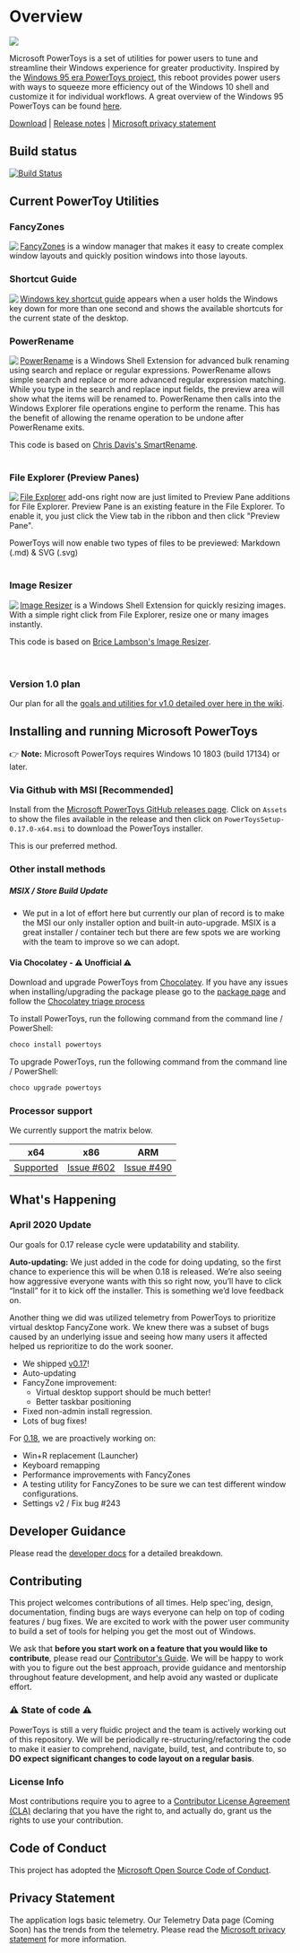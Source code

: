 # Overview

<img src="./doc/images/overview/PT hero image.png" />

Microsoft PowerToys is a set of utilities for power users to tune and streamline their Windows experience for greater productivity. Inspired by the [Windows 95 era PowerToys project](https://en.wikipedia.org/wiki/Microsoft_PowerToys), this reboot provides power users with ways to squeeze more efficiency out of the Windows 10 shell and customize it for individual workflows.  A great overview of the Windows 95 PowerToys can be found [here](https://socket3.wordpress.com/2016/10/22/using-windows-95-powertoys/).
  
    
[Download][github-release-link]   |   [Release notes][github-release-link]   |   [Microsoft privacy statement][privacyLink]
  
    
## Build status

[![Build Status](https://dev.azure.com/ms/PowerToys/_apis/build/status/microsoft.PowerToys?branchName=master)](https://dev.azure.com/ms/PowerToys/_build?definitionId=219)



## Current PowerToy Utilities

### FancyZones

<img align="left" src="./doc/images/overview/FancyZones_small.png" />[FancyZones](/src/modules/fancyzones/) is a window manager that makes it easy to create complex window layouts and quickly position windows into those layouts.
  
  
  
  
  
  
### Shortcut Guide

<img align="left" src="./doc/images/overview/Shortcut guide_small.png" />[Windows key shortcut guide](/src/modules/shortcut_guide) appears when a user holds the Windows key down for more than one second and shows the available shortcuts for the current state of the desktop.
  
  
    
      
        
          
          
### PowerRename

<img align="left" src="./doc/images/overview/PowerRename_small.PNG" />[PowerRename](/src/modules/powerrename) is a Windows Shell Extension for advanced bulk renaming using search and replace or regular expressions. PowerRename allows simple search and replace or more advanced regular expression matching. While you type in the search and replace input fields, the preview area will show what the items will be renamed to. PowerRename then calls into the Windows Explorer file operations engine to perform the rename. This has the benefit of allowing the rename operation to be undone after PowerRename exits.

This code is based on [Chris Davis's SmartRename](https://github.com/chrdavis/SmartRename).
<br>
<br>

### File Explorer (Preview Panes)

<img align="left" src="./doc/images/overview/PowerPreview_small.PNG" />[File Explorer](/src/modules/previewpane) add-ons right now are just limited to Preview Pane additions for File Explorer. Preview Pane is an existing feature in the File Explorer.  To enable it, you just click the View tab in the ribbon and then click "Preview Pane".

PowerToys will now enable two types of files to be previewed: Markdown (.md) & SVG (.svg)
<br>
<br>

### Image Resizer

<img align="left" src="./doc/images/overview/ImageResizer_small.png" />[Image Resizer](/src/modules/imageresizer) is a Windows Shell Extension for quickly resizing images.  With a simple right click from File Explorer, resize one or many images instantly. 

This code is based on [Brice Lambson's Image Resizer](https://github.com/bricelam/ImageResizer).
<br>
<br>
<br>

<!---
### Keyboard Manager

<img align="left" src="./doc/images/overview/KBM_small.png" /> [Keyboard Manager](src/modules/keyboardmanager/) allows you to customize the keyboard to be more productive by remapping keys and creating your own keyboard shortcuts.
<br>
<br>
<br>
<br>
<br>
-->

<!---
### PowerToys Run

<img align="left" src="./doc/images/overview/PowerLauncher_small.png" /> [PowerToys Run](src/modules/launcher/) is a new toy in PowerToys that can help you search and launch your app instantly! It is open source and modular for additional plugins.
<br>
<br>
<br>
<br>
<br>
<br>
-->

### Version 1.0 plan

Our plan for all the [goals and utilities for v1.0 detailed over here in the wiki][v1].


## Installing and running Microsoft PowerToys
 👉 **Note:** Microsoft PowerToys requires Windows 10 1803 (build 17134) or later.

### Via Github with MSI [Recommended]

Install from the [Microsoft PowerToys GitHub releases page][github-release-link]. Click on `Assets` to show the files available in the release and then click on `PowerToysSetup-0.17.0-x64.msi` to download the PowerToys installer.

This is our preferred method.

### Other install methods

##### MSIX / Store Build Update

- We put in a lot of effort here but currently our plan of record is to make the MSI our only installer option and built-in auto-upgrade. MSIX is a great installer / container tech but there are few spots we are working with the team to improve so we can adopt.

#### Via Chocolatey - ⚠ Unofficial ⚠

Download and upgrade PowerToys from [Chocolatey](https://chocolatey.org). If you have any issues when installing/upgrading the package please go to the [package page](https://chocolatey.org/packages/powertoys) and follow the [Chocolatey triage process](https://chocolatey.org/docs/package-triage-process)

To install PowerToys, run the following command from the command line / PowerShell:

```powershell
choco install powertoys
```

To upgrade PowerToys, run the following command from the command line / PowerShell:

```powershell
choco upgrade powertoys
```

### Processor support

We currently support the matrix below.

| x64 | x86 | ARM |
|:---:|:---:|:---:|
| [Supported][github-release-link] | [Issue #602](https://github.com/microsoft/PowerToys/issues/602) | [Issue #490](https://github.com/microsoft/PowerToys/issues/490) |

## What's Happening

### April 2020 Update

Our goals for 0.17 release cycle were updatability and stability.

**Auto-updating:** We just added in the code for doing updating, so the first chance to experience this will be when 0.18 is released. We’re also seeing how aggressive everyone wants with this so right now, you’ll have to click “Install” for it to kick off the installer. This is something we’d love feedback on.

Another thing we did was utilized telemetry from PowerToys to prioritize virtual desktop FancyZone work. We knew there was a subset of bugs caused by an underlying issue and seeing how many users it affected helped us reprioritize to do the work sooner.

- We shipped [v0.17][github-release-link]!
- Auto-updating
- FancyZone improvement: 
  - Virtual desktop support should be much better!
  - Better taskbar positioning
- Fixed non-admin install regression. 
- Lots of bug fixes!

For [0.18](https://github.com/microsoft/PowerToys/issues?q=is%3Aopen+is%3Aissue+project%3Amicrosoft%2FPowerToys%2F4), we are proactively working on:
- Win+R replacement (Launcher)
- Keyboard remapping
- Performance improvements with FancyZones
- A testing utility for FancyZones to be sure we can test different window configurations.
- Settings v2 / Fix bug #243

## Developer Guidance

Please read the [developer docs](/doc/devdocs) for a detailed breakdown.

## Contributing

This project welcomes contributions of all times. Help spec'ing, design, documentation, finding bugs are ways everyone can help on top of coding features / bug fixes. We are excited to work with the power user community to build a set of tools for helping you get the most out of Windows.

We ask that **before you start work on a feature that you would like to contribute**, please read our [Contributor's Guide](contributing.md). We will be happy to work with you to figure out the best approach, provide guidance and mentorship throughout feature development, and help avoid any wasted or duplicate effort.

### ⚠ State of code ⚠

PowerToys is still a very fluidic project and the team is actively working out of this repository.  We will be periodically re-structuring/refactoring the code to make it easier to comprehend, navigate, build, test, and contribute to, so **DO expect significant changes to code layout on a regular basis**.

### License Info

 Most contributions require you to agree to a [Contributor License Agreement (CLA)][oss-CLA] declaring that you have the right to, and actually do, grant us the rights to use your contribution.

## Code of Conduct

This project has adopted the [Microsoft Open Source Code of Conduct][oss-conduct-code]. 

## Privacy Statement

The application logs basic telemetry. Our Telemetry Data page (Coming Soon) has the trends from the telemetry. Please read the [Microsoft privacy statement][privacyLink] for more information.

[oss-CLA]: https://cla.opensource.microsoft.com
[oss-conduct-code]: CODE_OF_CONDUCT.md
[github-release-link]: https://github.com/microsoft/PowerToys/releases/
[v1]: https://github.com/microsoft/PowerToys/wiki/Version-1.0-Strategy
[privacyLink]: http://go.microsoft.com/fwlink/?LinkId=521839
